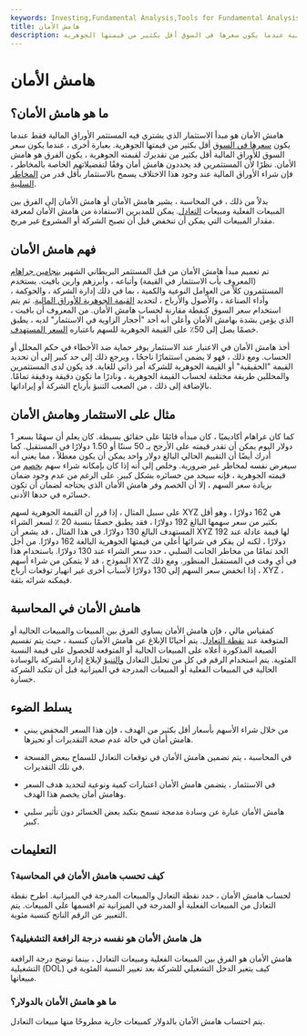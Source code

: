 ```yaml
---
keywords: Investing,Fundamental Analysis,Tools for Fundamental Analysis,Tools
title: هامش الأمان
description: هامش الأمان هو مبدأ استثماري يتضمن فقط شراء ورقة مالية عندما يكون سعرها في السوق أقل بكثير من قيمتها الجوهرية.
---
```


# هامش الأمان
## ما هو هامش الأمان؟

هامش الأمان هو مبدأ الاستثمار الذي يشتري فيه المستثمر الأوراق المالية فقط عندما يكون [سعرها في السوق](/market-price) أقل بكثير من قيمتها الجوهرية. بعبارة أخرى ، عندما يكون سعر السوق للأوراق المالية أقل بكثير من تقديرك لقيمته الجوهرية ، يكون الفرق هو هامش الأمان. نظرًا لأن المستثمرين قد يحددون هامش أمان وفقًا لتفضيلاتهم الخاصة بالمخاطر ، فإن شراء الأوراق المالية عند وجود هذا الاختلاف يسمح بالاستثمار بأقل قدر من [المخاطر السلبية](/downsiderisk).

بدلاً من ذلك ، في المحاسبة ، يشير هامش الأمان أو هامش الأمان إلى الفرق بين المبيعات الفعلية ومبيعات [التعادل](/breakevenanalysis). يمكن للمديرين الاستفادة من هامش الأمان لمعرفة مقدار المبيعات التي يمكن أن تنخفض قبل أن تصبح الشركة أو المشروع غير مربح.

## فهم هامش الأمان

تم تعميم مبدأ هامش الأمان من قبل المستثمر البريطاني الشهير [بنجامين جراهام](/bengraham) (المعروف بأب الاستثمار في القيمة) وأتباعه ، وأبرزهم وارين بافيت. يستخدم المستثمرون كلاً من العوامل النوعية والكمية ، بما في ذلك إدارة الشركة ، والحوكمة ، وأداء الصناعة ، والأصول والأرباح ، لتحديد [القيمة الجوهرية للأوراق المالية](/intrinsicvalue). ثم يتم استخدام سعر السوق كنقطة مقارنة لحساب هامش الأمان. من المعروف أن بافيت ، الذي يؤمن بشدة بهامش الأمان وأعلن أنه أحد "أحجار الزاوية في الاستثمار" لديه ، يطبق خصمًا يصل إلى 50٪ على القيمة الجوهرية للسهم باعتباره [السعر المستهدف](/pricetarget).

أخذ هامش الأمان في الاعتبار عند الاستثمار يوفر حماية ضد الأخطاء في حكم المحلل أو الحساب. ومع ذلك ، فهو لا يضمن استثمارًا ناجحًا ، ويرجع ذلك إلى حد كبير إلى أن تحديد القيمة "الحقيقية" أو القيمة الجوهرية للشركة أمر ذاتي للغاية. قد يكون لدى المستثمرين والمحللين طريقة مختلفة لحساب القيمة الجوهرية ، ونادرًا ما تكون دقيقة ودقيقة تمامًا. بالإضافة إلى ذلك ، من الصعب التنبؤ بأرباح الشركة أو إيراداتها.

## مثال على الاستثمار وهامش الأمان

كما كان غراهام أكاديميًا ، كان مبدأه قائمًا على حقائق بسيطة. كان يعلم أن سهمًا بسعر 1 دولار اليوم يمكن أن تقدر قيمته على الأرجح بـ 50 سنتًا أو 1.50 دولارًا في المستقبل. كما أدرك أيضًا أن التقييم الحالي البالغ دولار واحد يمكن أن يكون معطلاً ، مما يعني أنه سيعرض نفسه لمخاطر غير ضرورية. وخلص إلى أنه إذا كان بإمكانه شراء سهم [بخصم](/at-a-discount) من قيمته الجوهرية ، فإنه سيحد من خسائره بشكل كبير. على الرغم من عدم وجود ضمان بزيادة سعر السهم ، إلا أن الخصم وفر هامش الأمان الذي يحتاجه لضمان أن تكون خسائره في حدها الأدنى.

على سبيل المثال ، إذا قرر أن القيمة الجوهرية لسهم XYZ هي 162 دولارًا ، وهو أقل بكثير من سعر سهمها البالغ 192 دولارًا ، فقد يطبق خصمًا بنسبة 20 ٪ لسعر الشراء المستهدف البالغ 130 دولارًا. في هذا المثال ، قد يشعر أن XYZ لها قيمة عادلة عند 192 دولارًا ، لكنه لن يفكر في شرائها أعلى من قيمتها الجوهرية البالغة 162 دولارًا. من أجل الحد تمامًا من مخاطر الجانب السلبي ، حدد سعر الشراء عند 130 دولارًا. باستخدام هذا النموذج ، قد لا يتمكن من شراء أسهم XYZ في أي وقت في المستقبل المنظور. ومع ذلك ، إذا انخفض سعر السهم إلى 130 دولارًا لأسباب أخرى غير انهيار توقعات أرباح XYZ ، فيمكنه شرائه بثقة.

## هامش الأمان في المحاسبة

كمقياس مالي ، فإن هامش الأمان يساوي الفرق بين المبيعات والمبيعات الحالية أو المتوقعة عند [نقطة التعادل](/breakevenpoint). يتم أحيانًا الإبلاغ عن هامش الأمان كنسبة ، حيث يتم تقسيم الصيغة المذكورة أعلاه على المبيعات الحالية أو المتوقعة للحصول على قيمة النسبة المئوية. يتم استخدام الرقم في كل من تحليل التعادل [والتنبؤ](/forecasting) لإبلاغ إدارة الشركة بالوسادة الحالية في المبيعات الفعلية أو المبيعات المدرجة في الميزانية قبل أن تتكبد الشركة خسارة.

## يسلط الضوء

- من خلال شراء الأسهم بأسعار أقل بكثير من الهدف ، فإن هذا السعر المخفض يبني هامش أمان في حالة عدم صحة التقديرات أو تحيزها.

- في المحاسبة ، يتم تضمين هامش الأمان في توقعات التعادل للسماح ببعض الفسحة في تلك التقديرات.

- في الاستثمار ، يتضمن هامش الأمان اعتبارات كمية ونوعية لتحديد هدف السعر وهامش أمان يخصم هذا الهدف.

- هامش الأمان عبارة عن وسادة مدمجة تسمح بتكبد بعض الخسائر دون تأثير سلبي كبير.

## التعليمات

### كيف تحسب هامش الأمان في المحاسبة؟

لحساب هامش الأمان ، حدد نقطة التعادل والمبيعات المدرجة في الميزانية. اطرح نقطة التعادل من المبيعات الفعلية أو المدرجة في الميزانية ثم اقسمها على المبيعات. يتم التعبير عن الرقم الناتج كنسبة مئوية.

### هل هامش الأمان هو نفسه درجة الرافعة التشغيلية؟

هامش الأمان هو الفرق بين المبيعات الفعلية ومبيعات التعادل ، بينما توضح درجة الرافعة التشغيلية (DOL) كيف يتغير الدخل التشغيلي للشركة بعد تغيير النسبة المئوية في مبيعاتها.

### ما هو هامش الأمان بالدولار؟

يتم احتساب هامش الأمان بالدولار كمبيعات جارية مطروحًا منها مبيعات التعادل.

